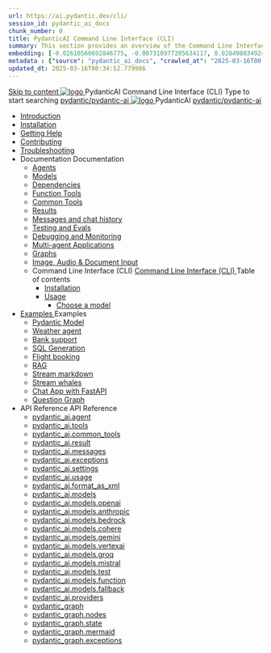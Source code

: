 ```yaml
---
url: https://ai.pydantic.dev/cli/
session_id: pydantic_ai_docs
chunk_number: 0
title: PydanticAI Command Line Interface (CLI)
summary: This section provides an overview of the Command Line Interface for PydanticAI, including navigation links to various resources such as installation, getting help, contributing, and troubleshooting.
embedding: [-0.02610560692846775, -0.007310977205634117, 0.028498034924268723, -0.028962446376681328, 0.01521302480250597, 0.01488934364169836, -0.04027722403407097, 0.013566471636295319, -0.006593249272555113, 0.030566781759262085, 0.0010484461672604084, -0.0837068185210228, -0.020982997491955757, -0.026640385389328003, 0.024402761831879616, -0.0026686121709644794, -0.038250695914030075, 0.012482843361794949, -0.0017670540837571025, 0.052070483565330505, 0.05063502863049507, 0.013862007297575474, 0.009738587774336338, 0.019730491563677788, 0.015283390879631042, 0.014115323312580585, 0.004591349977999926, 0.04269779473543167, 0.01563521847128868, -0.03813811019062996, 0.022263649851083755, -0.02157406695187092, -0.03355027735233307, -0.0019227378070354462, 0.015001928433775902, 0.00832424033433199, -0.0032209816854447126, 0.007240611594170332, -0.005045207682996988, 0.020420072600245476, 0.004422472789883614, -0.05280228331685066, 0.04570944234728813, 0.006178092677146196, -0.07942859828472137, -0.003576327348127961, -0.00390880461782217, 0.018562423065304756, 0.014002738520503044, -0.004791891667991877, -0.0868028998374939, 0.012384330853819847, -0.04976249486207962, 0.01654996909201145, -0.0066847242414951324, -0.016127776354551315, -0.018266888335347176, 0.01600111834704876, 0.006804345641285181, -0.030285319313406944, 0.0242901761084795, -0.006857119966298342, -0.015297464095056057, 0.06839528679847717, -0.037068553268909454, -0.011596237309277058, -0.05899444967508316, 0.026978138834238052, -0.06907079368829727, -0.03785664960741997, 0.02578192576766014, 0.037350017577409744, -0.03594270721077919, -0.05848781764507294, -0.02272806316614151, -0.028118060901761055, 0.032705891877412796, 0.08967381715774536, -0.012222490273416042, -0.06372301280498505, -0.004813001491129398, 0.04517466202378273, -0.006026806775480509, -0.009457125328481197, -0.021151874214410782, -0.026879627257585526, -0.02952537126839161, 0.0022569738794118166, -0.00715617323294282, -0.030623072758316994, -0.016423311084508896, -0.00032566042500548065, -0.03104526735842228, 0.004197303205728531, 0.08381940424442291, 0.01624036207795143, 0.008985676802694798, 0.012187307700514793, 2.2167887436808087e-05, 0.013179461471736431, 0.02333320491015911, -0.03447910398244858, -0.04266965016722679, 0.03295920789241791, 0.029300201684236526, -0.008366459980607033, 0.02983498014509678, -0.01077296119183302, -0.010702595114707947, 0.005470918957144022, -0.11956509202718735, -0.012067686766386032, -0.036055292934179306, 0.025627121329307556, -0.06631246209144592, 0.01570558361709118, 0.016986235976219177, 0.0003419324348215014, 0.011279592290520668, -0.05519471317529678, -0.022052552551031113, 0.0064841825515031815, 0.029103178530931473, 0.01816837675869465, 0.036167874932289124, 0.00953452754765749, -0.013482033275067806, -0.044724322855472565, -0.0547725185751915, -0.015607072040438652, 0.01260950043797493, 0.005467400886118412, 0.03172077611088753, -0.034619834274053574, -0.0036238241009414196, -0.025148635730147362, -0.0392921045422554, -0.004549130797386169, -0.033015500754117966, 0.04275408759713173, 0.04137492552399635, -0.035773828625679016, -0.008127217181026936, 0.039235811680555344, -0.036111582070589066, 0.0018682045629248023, -0.041037168353796005, -0.014537516050040722, -0.03872917965054512, 0.01874537393450737, 0.04435842111706734, 0.0224747471511364, -0.027456624433398247, -0.03681523725390434, -0.03439466655254364, 0.015592998825013638, 0.02210884541273117, 0.021081509068608284, 0.008619775995612144, -0.042191166430711746, -0.014537516050040722, 0.06541178375482559, -0.036055292934179306, -0.00999190378934145, -0.039235811680555344, -0.00814832653850317, -0.04793298989534378, -0.0036132694222033024, -0.051169805228710175, -0.062259409576654434, -0.017689891159534454, -0.02239030785858631, -0.011729931458830833, -0.018872031942009926, 0.0013659705873578787, -0.024754589423537254, -0.018238741904497147, -0.016662554815411568, -0.024050934240221977, -0.04112160950899124, -0.027245528995990753, 0.01060408353805542, -0.03501388058066368, -0.041909702122211456, -0.0071913558058440685, -0.008542373776435852, -0.00645955465734005, 0.014706393703818321, -0.0394328348338604, 0.0627097487449646, 0.008394606411457062, 0.025007905438542366, 0.045005787163972855, 0.028680985793471336, 0.014678247272968292, -0.01996973343193531, 0.07503778487443924, -0.016212215647101402, 0.023783545941114426, 0.015198951587080956, -0.0007049745181575418, 0.010153744369745255, 0.02609153464436531, 0.004211376421153545, -0.002936001168563962, -0.03405690938234329, 0.018337253481149673, 0.0062519763596355915, -0.026204118505120277, -0.025050124153494835, 0.045343540608882904, -0.06304750591516495, 0.01657811552286148, -0.002355485688894987, -0.0382225476205349, -0.000523783324752003, -0.0522112138569355, 0.0032860697247087955, -0.00492910435423255, 0.034873150289058685, -0.03464798256754875, 0.05989512801170349, 0.018956471234560013, -0.009421942755579948, -0.009105297736823559, 0.022348089143633842, 0.04475247114896774, -0.06107727065682411, 0.035830121487379074, 0.01688772439956665, 0.018914250656962395, 0.02029341459274292, -0.00715617323294282, 0.007374306209385395, 0.004848184064030647, -0.040389806032180786, 0.013770531862974167, -0.004070645198225975, 0.011448469944298267, -0.018055791035294533, -0.0017309917602688074, -0.011828443966805935, -0.00034545070957392454, 0.01719733327627182, 0.0344509594142437, 0.0037927015218883753, -0.008950494229793549, -0.043176282197237015, 0.02983498014509678, 0.053337063640356064, 0.040671270340681076, -0.013292046263813972, 0.00878161657601595, -0.00860570278018713, -0.0005638037109747529, -0.025725632905960083, -0.02275620773434639, -0.0013571749441325665, -0.02002602629363537, 0.012855780310928822, -0.006772681139409542, 0.021025216206908226, -0.015044148080050945, -0.00506983557716012, -0.019406810402870178, -0.019153494387865067, -0.02246067300438881, 0.02551453746855259, -0.07059068977832794, -0.05494139716029167, 0.02983498014509678, 0.025317514315247536, 0.06985888630151749, -0.017619526013731956, -0.03709670156240463, 0.020391928032040596, -0.0022675287909805775, 0.02949722483754158, 0.006016251631081104, 0.01149772573262453, -0.011342921294271946, -0.0048833671025931835, 0.041909702122211456, 0.023586520925164223, 0.004784855060279369, 0.043823644518852234, -0.00038898937054909766, -0.02825879119336605, -0.008823836222290993, -0.004809482954442501, 0.034000616520643234, 0.02400871552526951, 0.026837408542633057, -0.03940469026565552, 0.023220621049404144, -0.012349148280918598, 0.06788865476846695, 0.0301445871591568, 0.035745684057474136, 0.00016832751862239093, 0.05074761062860489, 0.007374306209385395, -0.007831682451069355, -0.01908312924206257, -0.008162399753928185, 0.01602926477789879, -0.015804095193743706, 0.001214684802107513, 0.05921962112188339, -0.03788479417562485, -0.02884986251592636, 0.031805213540792465, -0.007508000824600458, -0.04435842111706734, -0.010111524723470211, -0.039207667112350464, 0.06147131696343422, -0.02271398901939392, 0.04728562757372856, -0.029075032100081444, -0.047764115035533905, -0.052380092442035675, 0.035773828625679016, 0.03253701701760292, -0.07115361094474792, 0.007458745036274195, 0.01963197998702526, -0.0029201689176261425, -0.026541873812675476, -0.012553208507597446, 0.019195713102817535, -0.022882865741848946, -0.015114513225853443, 0.04188155755400658, -0.0044541372917592525, -0.02946907840669155, -0.02091263234615326, 0.021419264376163483, -0.017760256305336952, 0.02856840007007122, -0.05440661683678627, -0.04511836916208267, -0.04981878772377968, -0.016212215647101402, -0.016789212822914124, 0.00515779247507453, 0.010034122504293919, 0.03253701701760292, -0.013686093501746655, -0.00460894126445055, -0.00832424033433199, -0.0024469608906656504, 0.0061147636733949184, 0.021954040974378586, -0.022516965866088867, 0.003565772669389844, -0.006431408226490021, -0.009654149413108826, -0.034619834274053574, 0.02547231689095497, -0.06265345960855484, -0.008253875188529491, -0.0024434425868093967, 0.006554548162966967, 0.00016711810894776136, 0.01181437075138092, -0.0246279314160347, -0.02396649494767189, 0.006128836423158646, -0.006118281744420528, 0.03501388058066368, -0.012328038923442364, -0.009414906613528728, -0.02555675618350506, -0.022277722135186195, -0.033662863075733185, -0.02921576239168644, 0.0035253125242888927, 0.003396895481273532, 0.029018739238381386, 0.010822216980159283, -0.006543993018567562, -0.0004248318145982921, 0.011371067725121975, 0.03962985798716545, 0.005017061252146959, -0.002177812857553363, 0.014340492896735668, -0.008218692615628242, 0.055166564881801605, 0.08010410517454147, -0.02676704339683056, -0.004869293887168169, -0.0012648202246055007, 0.024149445816874504, 0.002153184963390231, -0.018027646467089653, 0.011554017663002014, 0.0602891743183136, 0.01013263501226902, 0.0042571136727929115, 0.009745623916387558, -0.024416834115982056, 0.004865775350481272, -0.008106107823550701, 0.017915060743689537, 0.06051434576511383, 0.022038480266928673, 0.004408399574458599, -0.023853911086916924, 0.04399252310395241, -0.026260411366820335, 0.01963197998702526, -0.024726442992687225, -0.02217921055853367, -0.05558875948190689, 0.018872031942009926, 0.03141116723418236, 0.029609810560941696, 0.029722394421696663, -0.01816837675869465, -0.06304750591516495, -0.03844771906733513, -0.012271746061742306, -0.07672656327486038, 0.06361042708158493, 0.07419340312480927, -0.022573258727788925, 0.008683104999363422, -0.04860850051045418, 0.013144278898835182, 0.021348897367715836, 0.05739011615514755, 0.0036941897124052048, 0.018956471234560013, -0.03329696133732796, 0.005945886485278606, 0.022263649851083755, 0.02272806316614151, 0.0008149206405505538, 0.033071793615818024, -0.036702655255794525, -0.04019278287887573, 0.0184357650578022, -0.019786784425377846, -0.028047695755958557, 0.010104488581418991, -0.03960171341896057, -0.017408428713679314, -0.021095583215355873, -0.0030239580664783716, -0.004014352802187204, -0.009309357963502407, 0.02057487703859806, -0.028160279616713524, -0.05010024830698967, 0.07982264459133148, -0.011089605279266834, 0.04891810938715935, 0.004872811958193779, 0.04976249486207962, 0.018675008788704872, -0.043429598212242126, 0.032086677849292755, -0.0221369918435812, -0.009133444167673588, 0.027864744886755943, 0.0038208477199077606, 0.0044541372917592525, -0.0005743585643358529, 0.023600595071911812, -0.039123229682445526, -0.014016810804605484, -0.026232264935970306, -0.020743755623698235, -0.025261221453547478, 0.038841765373945236, 0.0318896509706974, -0.03253701701760292, -0.012271746061742306, 0.026274483650922775, -0.023403571918606758, 0.0035640134010463953, 0.01968827284872532, -0.0003881098236888647, 0.09282619506120682, -0.020673388615250587, -0.03529534488916397, -0.002892022719606757, 0.024388687685132027, -0.01167363952845335, 0.004879848565906286, 0.05263340845704079, -0.017746184021234512, 0.02244660072028637, 0.004890403710305691, -0.037659626454114914, 0.011110715568065643, -0.023431718349456787, -0.0166203361004591, -0.013573508709669113, -0.008683104999363422, -0.006026806775480509, 0.042528919875621796, 0.010336694307625294, -0.02707665227353573, 0.021925894543528557, -0.007951303385198116, -0.006427890155464411, 0.030285319313406944, -0.05060688033699989, -0.01842169277369976, -0.006248457822948694, 0.03158004581928253, 0.01963197998702526, 0.036730799823999405, -0.004594868514686823, 0.022657696157693863, 0.004369698464870453, 0.004014352802187204, 0.04016463831067085, -0.03248072415590286, -0.002176053589209914, -0.002154943998903036, 0.0019174603512510657, -0.01690179668366909, -0.03098897449672222, -0.02545824460685253, -0.028103988617658615, -0.01505822129547596, 0.017929134890437126, -0.0019473657011985779, 0.014551589265465736, -0.008296094834804535, -0.06884562224149704, 0.014319382607936859, -0.004126937594264746, -0.0019913441501557827, -0.04610348865389824, -0.02123631350696087, -0.006733980029821396, 0.011047386564314365, -0.029440931975841522, 0.01245469693094492, 0.0002702475758269429, 0.02209477312862873, 0.003089046338573098, 0.00399676151573658, -0.0017864046385511756, 0.02831508405506611, 0.0748126208782196, -0.024810882285237312, 0.008654958568513393, -0.02185552939772606, 0.014776758849620819, 0.031777068972587585, -0.017675818875432014, -0.015269317664206028, 0.03509832173585892, 0.0011179321445524693, 0.011026276275515556, -0.011575127951800823, 0.019519394263625145, 0.016479603946208954, -0.019857149571180344, 0.03321252390742302, 0.03248072415590286, -0.01593075320124626, -0.0442739836871624, -0.01414346881210804, -0.00012467890337575227, -0.011638456955552101, -0.021362971514463425, -0.0034778157714754343, -0.01814023032784462, -0.002010694704949856, -0.010688521899282932, -0.016521824523806572, -0.025430098176002502, -0.0031277472153306007, -0.03104526735842228, -0.03872917965054512, 0.011926955543458462, 0.016113704070448875, -0.049959518015384674, 0.0016016950830817223, -0.008851981721818447, 0.004510429687798023, 0.018900178372859955, -0.00446469197049737, 0.022967305034399033, -0.0199134424328804, -0.008521264418959618, -0.023136181756854057, -0.018534276634454727, -0.002684444421902299, 0.06287862360477448, -0.012236563488841057, -0.0356612429022789, 0.016718847677111626, 0.007015442010015249, -0.03602714464068413, -0.010020050220191479, 0.0374063104391098, -0.0017072433838620782, -0.004053053911775351, 6.415355892386287e-05, -0.002438165247440338, -0.013728312216699123, -0.0112373735755682, -0.010941837914288044, -0.012834670953452587, 0.00028058249154128134, -0.037659626454114914, -0.007261721417307854, 0.028385449200868607, -0.03895435109734535, 0.007543183397501707, 0.0411779023706913, -0.04829889163374901, -0.005692570470273495, -0.004074163269251585, 0.02150370180606842, -0.004436546005308628, 0.0022165137343108654, -0.007261721417307854, -0.013932372443377972, -0.06017659232020378, -0.03166448324918747, -0.0017274734564125538, -0.022305868566036224, 0.040980879217386246, 0.045062076300382614, 0.016099629923701286, -0.015438194386661053, 0.012342112138867378, 0.010913691483438015, -0.028962446376681328, 0.005295005161315203, -0.02855432778596878, 0.01688772439956665, 0.03625231608748436, -0.006072544027119875, -0.024473126977682114, 0.03650563210248947, -0.03312808647751808, -0.017943207174539566, -0.0038208477199077606, 0.013425740413367748, -0.007669841405004263, 0.01367905642837286, 0.0020546731539070606, 0.024726442992687225, -0.01104034949094057, 0.030229026451706886, -0.004763745702803135, -0.006737498566508293, -0.03070751205086708, -0.02983498014509678, 0.03991132229566574, -0.043823644518852234, 0.027555136010050774, 0.02430425025522709, -0.025753779336810112, -0.024022787809371948, 0.025922656059265137, 0.03073565848171711, 0.047144897282123566, 0.009773770347237587, 0.013467960059642792, -0.013869043439626694, 0.03219925984740257, 0.028455816209316254, 0.03560495376586914, -0.008394606411457062, -0.005924776662141085, 0.0072546848095953465, -0.04886181652545929, -0.01598704606294632, 0.01629665307700634, -0.03183336183428764, 0.010695558972656727, -0.07987893372774124, 0.024360543116927147, 0.07515037059783936, -0.016521824523806572, 0.01725362427532673, 0.013805714435875416, 0.0042535956017673016, 0.0387573279440403, 0.015818169340491295, -0.01563521847128868, 0.01303873024880886, -0.002670371439307928, -0.0024680704809725285, 0.010801106691360474, -0.03017273359000683, 0.02770994044840336, -0.010195964016020298, -0.12935997545719147, -0.026809262111783028, 0.0038032562006264925, -0.00782464537769556, -0.012116942554712296, -0.01656404323875904, -0.0007515916950069368, -0.004893921781331301, 0.009077152237296104, 0.029075032100081444, -0.03543607518076897, -0.02616189979016781, 0.015269317664206028, -0.03006014972925186, 0.022925086319446564, -0.01631072722375393, 0.012715049088001251, 0.0045209843665361404, 0.011518835090100765, -0.008866054937243462, -0.02980683371424675, -0.029609810560941696, 0.017929134890437126, -0.026035241782665253, 0.004791891667991877, 0.008274984546005726, -0.02032156102359295, -0.021292606368660927, 0.013981628231704235, -0.008859018795192242, -0.002464552177116275, 0.005523693282157183, -0.0020880966912955046, 0.0019297742983326316, -0.0055342479608953, 0.013629800640046597, -0.0032420912757515907, -0.048974402248859406, 0.03233999386429787, -0.022516965866088867, 0.010716668330132961, -0.007430598605424166, -0.010906655341386795, -0.010730741545557976, -0.01690179668366909, -0.02638706937432289, -0.04452729970216751, 0.013728312216699123, 0.04883366823196411, -0.013735349290072918, -0.01167363952845335, 0.004559685476124287, 0.012356185354292393, -0.010625192895531654, -0.014389748685061932, -0.0025102898944169283, -0.004003798123449087, -0.00037271736073307693, -0.002733700443059206, -0.009344540536403656, 0.01274319551885128, -0.0005721595953218639, -0.0013061598874628544, -0.026964066550135612, 0.03723743185400963, 0.0056222048588097095, -0.019603833556175232, 0.027921037748456, -0.014298273250460625, -0.021883675828576088, -0.013946445658802986, -0.020208977162837982, 0.0037117809988558292, 0.008577556349337101, 0.020434146746993065, 0.009794879704713821, -0.036421190947294235, 0.011603274382650852, -0.03340954706072807, 0.014790832065045834, -0.002091614995151758, -0.012876889668405056, -0.002554268343374133, -0.00016722804866731167, -0.011758077889680862, 0.016352945938706398, -0.014776758849620819, 0.004130456130951643, -0.02676704339683056, -0.04556870833039284, -0.022263649851083755, -0.052689701318740845, 0.007515037432312965, 0.00875347014516592, -0.009478235617280006, 0.014678247272968292, -0.02887800894677639, 0.009147517383098602, -0.10256478190422058, -0.0032157041132450104, -0.015438194386661053, 0.007040069904178381, 0.04756709188222885, -0.020335635170340538, 0.005397035274654627, 0.03017273359000683, -0.005879038944840431, -0.020223049446940422, -0.0007806174689903855, -0.0024487199261784554, -0.03127043694257736, 0.00651584705337882, 0.025317514315247536, -0.025922656059265137, 0.05111351236701012, -0.0060830991715192795, 0.03338140249252319, 0.0044858017936348915, -0.019223859533667564, 0.010646303184330463, -0.006164019461721182, 0.05536358803510666, -0.0423881895840168, 0.0014328178949654102, -0.005541284568607807, 0.029075032100081444, 0.03628046065568924, 0.009703405201435089, -0.034901298582553864, -0.026837408542633057, -0.018337253481149673, 0.026035241782665253, -0.012546171434223652, 0.05375925451517105, -0.007233575452119112, 0.019814928993582726, 0.002747773425653577, -0.01994158700108528, 0.0032280180603265762, -0.02302359789609909, 0.02452941983938217, 0.020082319155335426, 0.032677747309207916, 0.007782426197081804, -0.014023847877979279, -0.004035462625324726, 0.0004718887503258884, 0.01718325912952423, 0.020743755623698235, 0.04114975407719612, -0.005291487090289593, 0.013629800640046597, 0.02707665227353573, 0.034619834274053574, -0.04393623024225235, 0.01625443436205387, 0.010871472768485546, 0.0036343790125101805, 0.0005110295605845749, -0.00022648900630883873, -0.01593075320124626, -0.0187031552195549, -0.026190046221017838, -0.0036765984259545803, -0.04478061571717262, 0.004081199876964092, -0.018323181197047234, -0.002167257945984602, -0.001719557330943644, 0.02737218700349331, -0.0016465531662106514, -0.02367096021771431, -0.012708012945950031, 0.016986235976219177, 0.02210884541273117, 0.00669527892023325, 0.013411668129265308, -0.03262145444750786, 0.045033931732177734, -0.03163633868098259, -0.028132135048508644, 0.025331586599349976, -0.018351327627897263, -0.0006200961070135236, -0.018829813227057457, -0.025261221453547478, 0.008176472969353199, -0.016972163692116737, 0.012187307700514793, -0.014579735696315765, 0.01168067567050457, 0.0016052133869379759, -0.010941837914288044, 0.01259542815387249, -0.010083378292620182, 0.014213834889233112, 0.006952113006263971, 0.011624383740127087, 0.05094463378190994, 0.019195713102817535, -0.01092072855681181, 0.02302359789609909, -0.011335885152220726, 0.02856840007007122, -0.01967419870197773, -0.04770782217383385, -0.009633039124310017, 0.025148635730147362, 0.0068184188567101955, 0.02921576239168644, 0.003936950583010912, -0.013277973048388958, -0.025317514315247536, -0.0012410718481987715, 0.05496954172849655, 0.00875347014516592, -0.053337063640356064, -0.0008158002165146172, 0.026555946096777916, -0.016437385231256485, -0.0221369918435812, 0.04784855246543884, -0.007163209840655327, -0.006561584770679474, -0.004647642374038696, -0.004563204012811184, -0.023473937064409256, -0.012792451307177544, 0.008450898341834545, 0.006364561151713133, -0.0417126789689064, 0.035464219748973846, -0.0019315334502607584, -0.017366209998726845, 0.04264150559902191, -0.025683414191007614, 0.0006438444834202528, 0.0042535956017673016, 0.010484462603926659, 0.005959959235042334, -0.008950494229793549, -0.011307738721370697, -0.046525679528713226, -0.005164829082787037, 0.0031171925365924835, -0.007733170408755541, -0.0006966186338104308, -0.01199732068926096, 0.03667450696229935, -0.02089855819940567, -0.011406250298023224, 0.039151374250650406, -0.013763495720922947, 0.03098897449672222, -0.0064525180496275425, -0.04478061571717262, -0.005477955564856529, -0.011807333678007126, -0.01352425292134285, 0.03290291503071785, 0.009626002982258797, -0.03129858151078224, 0.008028705604374409, -0.0076487320475280285, -0.018604643642902374, -0.009886355139315128, -0.02578192576766014, 0.012827633880078793, -0.005238712765276432, 0.019505321979522705, 0.03667450696229935, 0.02730182185769081, 0.020490439608693123, 0.08415716141462326, 0.04967805743217468, 0.005221121478825808, -0.02423388510942459, 0.015846313908696175, -0.019153494387865067, -0.0021180021576583385, 0.00046397262485697865, 0.017675818875432014, 0.03788479417562485, 0.0007788583170622587, -0.003586882259696722, 0.013341302052140236, -0.01138514094054699, 0.027132943272590637, 0.03174892067909241, -0.012074722908437252, -0.015818169340491295, 0.047173041850328445, -0.007145618554204702, 0.02084226720035076, 0.03926395997405052, 0.005861447658389807, -0.0006297713844105601, 0.006156982854008675, 0.003637897316366434, 0.029046885669231415, 0.0162825807929039, -0.015156732872128487, 0.002756569068878889, 0.01385497022420168, -0.023164328187704086, -0.02735811285674572, 0.03504202887415886, 0.02337542548775673, -0.020476365461945534, 0.005080390255898237, 0.004221931099891663, -0.0020581914577633142, -0.012468770146369934, 0.022939158603549004, -0.019252005964517593, -0.008851981721818447, -0.025261221453547478, -0.01685957796871662, -0.03636489808559418, -0.028962446376681328, -0.010210036300122738, 0.004028426017612219, 0.00576293608173728, 0.0060197701677680016, 0.015846313908696175, 0.00553072988986969, 0.014987855218350887, 0.005734789650887251, -0.01878759264945984, 0.013742385432124138, -0.025880437344312668, -0.006058471277356148, 0.02732996642589569, 0.006558066233992577, 0.03236813843250275, 0.01631072722375393, 0.02120816707611084, -0.017155112698674202, -0.00567849725484848, 0.01567743718624115, 0.01028040237724781, -0.01549448724836111, 0.008338313549757004, 0.020391928032040596, 0.023234693333506584, 0.043204426765441895, 0.002617597347125411, -0.029553517699241638, -0.007275794632732868, 0.02157406695187092, 0.02613375335931778, -0.0060549527406692505, 0.029694247990846634, -0.009717478416860104, 0.035182759165763855, 0.004665233660489321, -0.001098581706173718, 0.006547511555254459, -0.0008910033502615988, 0.04030536860227585, 0.009724514558911324, -0.00311367423273623, -0.009928574785590172, -0.03411320224404335, 0.007712060585618019, -0.007810572627931833, 0.022882865741848946, 0.021095583215355873, -0.017014382407069206, 0.027118870988488197, -0.002680926350876689, 0.008704214356839657, -0.0245575662702322, -0.017098821699619293, -0.009654149413108826, -0.02828693762421608, 0.0010502053191885352, -0.022840647026896477, -0.04233189672231674, 0.003715299302712083, -0.004186748526990414, -0.008056852035224438, 0.01939273625612259, -0.021728871390223503, -0.018984617665410042, -0.034873150289058685, -0.0005734789883717895, -0.012201380915939808, 0.017309917137026787, 0.022896939888596535, -0.008366459980607033, -0.004155084025114775, -0.013791641220450401, 0.004601904656738043, -0.0024539974983781576, 0.002974702278152108, 0.007458745036274195, -0.021742945536971092, 0.021278532221913338, 0.025584902614355087, 6.827653851360083e-05, 0.004587831906974316, 0.0030872870702296495, -0.004862257279455662, 0.00031356632825918496, -0.06918337941169739, 0.02983498014509678, 0.025064198300242424, -0.041965994983911514, -0.017605451866984367, 0.01656404323875904, 0.012123978696763515, 0.004109346307814121, 0.019209787249565125, -0.056658316403627396, -0.013798678293824196, -0.02828693762421608, -0.005010025110095739, 0.013460923917591572, 0.018872031942009926, 0.015621145255863667, -0.0009974312270060182, 0.004760227166116238, -0.03523905202746391, 0.005805155262351036, 0.01570558361709118, 0.014150505885481834, -0.014080139808356762, 0.0245575662702322, 0.017450649291276932, -0.010991093702614307, 0.022362161427736282, -0.053646672517061234, -0.009766734205186367, -0.07250463217496872, -0.007557256612926722, -0.0030327539425343275, -0.04967805743217468, -4.4170854380354285e-05, -0.01719733327627182, -0.0007749002543278039, -0.012968365103006363, 0.022840647026896477, -0.017155112698674202, 0.018632790073752403, 0.0004079001082573086, -0.008387569338083267, -0.012370257638394833, 0.09186922013759613, -0.01367202028632164, -0.021348897367715836, 0.026879627257585526, 0.011321811936795712, 0.016352945938706398, -0.008267948403954506, 0.009267138317227364, -0.00025881317560561, -0.02675296925008297, -0.02431832253932953, 0.030848242342472076, 0.022052552551031113, -0.01139217708259821, 0.015114513225853443, -0.020068245008587837, -0.001020299969241023, 0.016169996932148933, 0.03467612713575363, 0.0012058890424668789, 0.009837099350988865, 0.031214144080877304, -0.03343769535422325, -0.009914501570165157, 0.019491247832775116, -0.0005849133594892919, 0.018660934641957283, -0.026288557797670364, 0.024768661707639694, 0.03934839740395546, 0.001461843610741198, -0.056967925280332565, -0.000327419547829777, -0.000914751726668328, -0.020715609192848206, 0.028990592807531357, 0.0033599534071981907, -0.009696368128061295, -0.004538576118648052, 0.00939379632472992, 0.028807643800973892, 0.013080949895083904, -0.015410048887133598, -0.010829253122210503, 0.0011821406660601497, 0.01152587216347456, 0.028427669778466225, -0.01809801161289215, 0.007550220005214214, 0.017155112698674202, -0.030510488897562027, 0.018295034766197205, 0.0023924275301396847, -0.011729931458830833, -0.023417644202709198, -0.009604893624782562, -0.0035077210050076246, 0.06124614551663399, 0.03839142620563507, 0.024796808138489723, -0.04891810938715935, 0.02063116990029812, 0.0010889064287766814, 0.034845005720853806, -0.011518835090100765, -0.06676280498504639, 0.004130456130951643, -0.009724514558911324, 2.255269828310702e-05, 0.037659626454114914, -0.009710441343486309, 0.01032262109220028, 0.007008405402302742, 0.011800297535955906, 0.017985425889492035, 0.028498034924268723, 0.0033705083187669516, 0.012335075065493584, 0.016409238800406456, 0.030848242342472076, -0.0013862006599083543, -0.011919918470084667, -0.006491219159215689, 0.03293106332421303, -0.021954040974378586, -0.03312808647751808, 0.016789212822914124, 0.0014600844588130713, -0.026921847835183144, 0.012616537511348724, 0.0019526431569829583, 0.010013013146817684, -0.017985425889492035, 0.032762184739112854, 0.002325580455362797, 0.026682604104280472, -0.02026527002453804, 0.02459978498518467, 0.004433027468621731, 0.022531038150191307, 0.011912882328033447, -0.00043648609425872564, -0.04646938666701317, 0.003648452227935195, -0.00859866663813591, 0.004492838401347399, -0.0010502053191885352, -0.019617905840277672, -0.01970234513282776, 0.02244660072028637, 0.037912942469120026, 0.012250636704266071, 0.010336694307625294, 0.0005277413874864578, -0.02088448591530323, 0.0023941867984831333, -0.01722547970712185, -0.005569430533796549, -0.027104796841740608, -0.02391020394861698, 0.00460894126445055, -0.022263649851083755, -0.010062268935143948, -0.008669031783938408, 0.006308268755674362, 0.024740515276789665, 0.009267138317227364, -0.014621954411268234, -0.005594058893620968, -0.0011188117787241936, -0.010385950095951557, 0.010020050220191479, 0.002334376098588109, -0.005836819764226675, -0.0031083966605365276, -0.014164579100906849, 0.003469020128250122, -0.01871722750365734, -0.02769586816430092, 0.022207356989383698, -0.0013958759373053908, 0.026654457673430443, 0.01597297191619873, -0.031129704788327217, -0.0008716528536751866, -0.025050124153494835, 0.012095832265913486, -0.0005541284335777164, -0.009295284748077393, 0.004742635879665613, -0.022052552551031113, -0.0017160390270873904, 0.008936421014368534, 0.018210595473647118, 0.024374615401029587, -0.05865669623017311, 0.013137241825461388, -0.03194594383239746, -0.019449029117822647, -0.006009215023368597, -0.0018857958493754268, -0.0012700975639745593, -0.0199134424328804, -0.008260912261903286, 0.010618156753480434, 0.00842978898435831, 0.022362161427736282, 0.007092844229191542, 0.018675008788704872, -0.004967805463820696, 0.011448469944298267, -0.009618965908885002, 0.00288146804086864, 0.019406810402870178, 0.02578192576766014, -0.013629800640046597, -0.0050839087925851345, -0.009837099350988865, 0.0028040658216923475, -0.008274984546005726, -0.015128586441278458, -0.021757017821073532, 0.010210036300122738, -0.005474437493830919, -0.0029922935646027327, 0.023755399510264397, -0.03160819038748741, -0.008957530371844769, -0.0072546848095953465, -0.03186150640249252, 0.0025437134318053722, -0.0005382962408475578, 0.014178652316331863, -0.0014979059342294931, 0.010660376399755478, 0.03473241999745369, -0.0032948653679341078, -0.009752660989761353, 0.018224669620394707, 0.007015442010015249, -0.014973782002925873, 0.02025119587779045, -0.004443582613021135, 0.004640605766326189, -0.03138302266597748, 0.02424795739352703, 0.00230271159671247, 0.01303169410675764, -0.012658757157623768, -0.00024012233188841492, -0.014565662480890751, -0.004995951894670725, -0.004046017304062843, 0.016746994107961655, 0.016451457515358925, 0.0064560361206531525, 0.005945886485278606, -0.0007977690547704697, 0.01334833912551403, -0.022038480266928673, -0.008204619400203228, 0.012194343842566013, 0.00776835298165679, -0.010716668330132961, 0.0209267046302557, 0.013763495720922947, 0.022925086319446564, -0.007754280231893063, 0.0020212496165186167, 0.02060302346944809, 0.024501273408532143, -0.011870662681758404, 0.0034883704502135515, -0.009203809313476086, -0.015086366795003414, -0.02707665227353573, -0.01784469559788704, 0.004957250785082579, 0.033325109630823135, -0.0175632331520319, -0.019758637994527817, 0.015438194386661053, -0.0062836408615112305, 0.011912882328033447, -0.022277722135186195, 0.0030732140876352787, -0.0013448609970510006, -0.009478235617280006, -0.028934301808476448, 0.01399570144712925, 0.0060197701677680016, 0.01488934364169836, -0.009893392212688923, -0.022685842588543892, 0.004890403710305691, -0.037969235330820084, -0.0020546731539070606, 0.0024416835512965918, -0.006631949916481972, 0.01046335231512785, -0.029694247990846634, 0.009555636905133724, 0.011983247473835945, -0.001954402308911085, 0.005411108490079641, 0.03318437933921814, -0.037603333592414856, -0.005710161756724119, -0.04551241546869278, -0.008978639729321003, 0.012553208507597446, 0.0133905578404665, -0.005981069058179855, 0.007233575452119112, 0.007726133801043034, 0.0050522442907094955, 0.014790832065045834, 0.008760507218539715, -0.0021813311614096165, -0.04210672527551651, 0.010350767523050308, 0.012060649693012238, -0.005988105665892363, -0.012405441142618656, 0.024107227101922035, 0.028427669778466225, -0.0033617126755416393, -0.008915310725569725, 0.02030748873949051, -0.0017415465554222465, 0.051732730120420456, 0.015818169340491295, 0.02054673060774803, -0.006188647355884314, 0.01847798563539982, 0.03236813843250275, -0.0011953342473134398, 0.018520204350352287, -0.0012331557227298617, 0.003870103508234024, -0.009576747193932533, -0.024022787809371948, 0.037040408700704575, 0.01809801161289215, 0.00767687801271677, 0.02980683371424675, 0.012081759050488472, 0.024684224277734756, -0.04078385606408119, 0.03017273359000683, 0.014551589265465736, -0.006171056069433689, 0.023150255903601646, -0.006477145943790674, 0.019857149571180344, 0.0423881895840168, -0.013362412340939045, 0.027161089703440666, -0.01413643267005682, -0.00021747342543676496, 0.012496915645897388, -0.01809801161289215, 0.021672580391168594, -0.006892302539199591, 0.03495758771896362, 0.02361466735601425, -0.036139730364084244, -0.009626002982258797, 0.014263090677559376, 0.004943177569657564, 0.012187307700514793, 0.0031928354874253273, 0.03689967840909958, -0.014220871031284332, 0.02277028188109398, -0.008169436827301979, -0.01937866397202015, 0.019589759409427643, 0.028765423223376274, 0.008296094834804535, -0.01933644525706768, 0.0009534527780488133, -0.012588391080498695, -0.031551897525787354, 0.002408259781077504, 0.011807333678007126, 0.005738308187574148, 0.002012453740462661, -0.0074235619977116585, -0.007004887331277132, 0.023192474618554115, 0.024360543116927147, 0.02125038579106331, -0.009569710120558739, -0.0013492588186636567, 0.005277413874864578, -0.03132672980427742, 0.011546981520950794, -0.03898249566555023, 0.012503952719271183, -0.008802725933492184, -0.010343731380999088, -0.006741016637533903, 0.020406000316143036, -0.00011687272490235046, 0.03073565848171711, -0.009253066033124924, -0.03191779926419258, 0.00237483624368906, 0.006202720571309328, 0.017605451866984367, -0.006237903144210577, 0.0473700650036335, -0.02461385913193226, -0.022798428311944008, -0.01459380891174078, -0.03467612713575363, 0.01818244904279709, 0.014192724600434303, -0.043457742780447006, 0.02331913262605667, -0.011033313348889351, 0.021081509068608284, 0.007078771013766527, 0.021954040974378586, 0.0047144899144768715, -0.008584593422710896, 0.00376455532386899, -0.005375925451517105]
metadata : {"source": "pydantic_ai_docs", "crawled_at": "2025-03-16T00:34:52.778473", "url_path": "/cli/", "chunk_size": 4855}
updated_dt: 2025-03-16T00:34:52.779986
---
```

[ Skip to content ](https://ai.pydantic.dev/cli/#command-line-interface-cli)
[ ![logo](https://ai.pydantic.dev/img/logo-white.svg) ](https://ai.pydantic.dev/ "PydanticAI")
PydanticAI 
Command Line Interface (CLI) 
Type to start searching
[ pydantic/pydantic-ai  ](https://github.com/pydantic/pydantic-ai "Go to repository")
[ ![logo](https://ai.pydantic.dev/img/logo-white.svg) ](https://ai.pydantic.dev/ "PydanticAI") PydanticAI 
[ pydantic/pydantic-ai  ](https://github.com/pydantic/pydantic-ai "Go to repository")
  * [ Introduction  ](https://ai.pydantic.dev/)
  * [ Installation  ](https://ai.pydantic.dev/install/)
  * [ Getting Help  ](https://ai.pydantic.dev/help/)
  * [ Contributing  ](https://ai.pydantic.dev/contributing/)
  * [ Troubleshooting  ](https://ai.pydantic.dev/troubleshooting/)
  * Documentation  Documentation 
    * [ Agents  ](https://ai.pydantic.dev/agents/)
    * [ Models  ](https://ai.pydantic.dev/models/)
    * [ Dependencies  ](https://ai.pydantic.dev/dependencies/)
    * [ Function Tools  ](https://ai.pydantic.dev/tools/)
    * [ Common Tools  ](https://ai.pydantic.dev/common_tools/)
    * [ Results  ](https://ai.pydantic.dev/results/)
    * [ Messages and chat history  ](https://ai.pydantic.dev/message-history/)
    * [ Testing and Evals  ](https://ai.pydantic.dev/testing-evals/)
    * [ Debugging and Monitoring  ](https://ai.pydantic.dev/logfire/)
    * [ Multi-agent Applications  ](https://ai.pydantic.dev/multi-agent-applications/)
    * [ Graphs  ](https://ai.pydantic.dev/graph/)
    * [ Image, Audio & Document Input  ](https://ai.pydantic.dev/input/)
    * Command Line Interface (CLI)  [ Command Line Interface (CLI)  ](https://ai.pydantic.dev/cli/) Table of contents 
      * [ Installation  ](https://ai.pydantic.dev/cli/#installation)
      * [ Usage  ](https://ai.pydantic.dev/cli/#usage)
        * [ Choose a model  ](https://ai.pydantic.dev/cli/#choose-a-model)
  * [ Examples  ](https://ai.pydantic.dev/examples/)
Examples 
    * [ Pydantic Model  ](https://ai.pydantic.dev/examples/pydantic-model/)
    * [ Weather agent  ](https://ai.pydantic.dev/examples/weather-agent/)
    * [ Bank support  ](https://ai.pydantic.dev/examples/bank-support/)
    * [ SQL Generation  ](https://ai.pydantic.dev/examples/sql-gen/)
    * [ Flight booking  ](https://ai.pydantic.dev/examples/flight-booking/)
    * [ RAG  ](https://ai.pydantic.dev/examples/rag/)
    * [ Stream markdown  ](https://ai.pydantic.dev/examples/stream-markdown/)
    * [ Stream whales  ](https://ai.pydantic.dev/examples/stream-whales/)
    * [ Chat App with FastAPI  ](https://ai.pydantic.dev/examples/chat-app/)
    * [ Question Graph  ](https://ai.pydantic.dev/examples/question-graph/)
  * API Reference  API Reference 
    * [ pydantic_ai.agent  ](https://ai.pydantic.dev/api/agent/)
    * [ pydantic_ai.tools  ](https://ai.pydantic.dev/api/tools/)
    * [ pydantic_ai.common_tools  ](https://ai.pydantic.dev/api/common_tools/)
    * [ pydantic_ai.result  ](https://ai.pydantic.dev/api/result/)
    * [ pydantic_ai.messages  ](https://ai.pydantic.dev/api/messages/)
    * [ pydantic_ai.exceptions  ](https://ai.pydantic.dev/api/exceptions/)
    * [ pydantic_ai.settings  ](https://ai.pydantic.dev/api/settings/)
    * [ pydantic_ai.usage  ](https://ai.pydantic.dev/api/usage/)
    * [ pydantic_ai.format_as_xml  ](https://ai.pydantic.dev/api/format_as_xml/)
    * [ pydantic_ai.models  ](https://ai.pydantic.dev/api/models/base/)
    * [ pydantic_ai.models.openai  ](https://ai.pydantic.dev/api/models/openai/)
    * [ pydantic_ai.models.anthropic  ](https://ai.pydantic.dev/api/models/anthropic/)
    * [ pydantic_ai.models.bedrock  ](https://ai.pydantic.dev/api/models/bedrock/)
    * [ pydantic_ai.models.cohere  ](https://ai.pydantic.dev/api/models/cohere/)
    * [ pydantic_ai.models.gemini  ](https://ai.pydantic.dev/api/models/gemini/)
    * [ pydantic_ai.models.vertexai  ](https://ai.pydantic.dev/api/models/vertexai/)
    * [ pydantic_ai.models.groq  ](https://ai.pydantic.dev/api/models/groq/)
    * [ pydantic_ai.models.mistral  ](https://ai.pydantic.dev/api/models/mistral/)
    * [ pydantic_ai.models.test  ](https://ai.pydantic.dev/api/models/test/)
    * [ pydantic_ai.models.function  ](https://ai.pydantic.dev/api/models/function/)
    * [ pydantic_ai.models.fallback  ](https://ai.pydantic.dev/api/models/fallback/)
    * [ pydantic_ai.providers  ](https://ai.pydantic.dev/api/providers/)
    * [ pydantic_graph  ](https://ai.pydantic.dev/api/pydantic_graph/graph/)
    * [ pydantic_graph.nodes  ](https://ai.pydantic.dev/api/pydantic_graph/nodes/)
    * [ pydantic_graph.state  ](https://ai.pydantic.dev/api/pydantic_graph/state/)
    * [ pydantic_graph.mermaid  ](https://ai.pydantic.dev/api/pydantic_graph/mermaid/)
    * [ pydantic_graph.exceptions  ](https://ai.pydantic.dev/api/pydantic_graph/exceptions/)